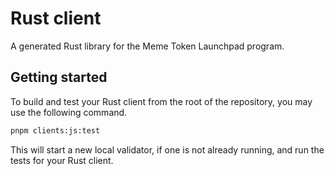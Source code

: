 # Rust client

A generated Rust library for the Meme Token Launchpad program.

## Getting started

To build and test your Rust client from the root of the repository, you may use the following command.

```sh
pnpm clients:js:test
```

This will start a new local validator, if one is not already running, and run the tests for your Rust client.
